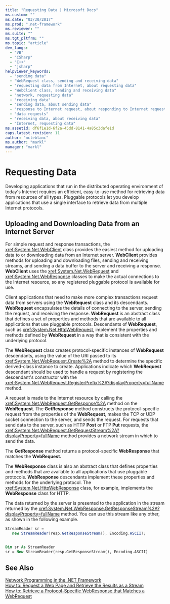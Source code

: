 ```yaml
---
title: "Requesting Data | Microsoft Docs"
ms.custom: ""
ms.date: "03/30/2017"
ms.prod: ".net-framework"
ms.reviewer: ""
ms.suite: ""
ms.tgt_pltfrm: ""
ms.topic: "article"
dev_langs: 
  - "VB"
  - "CSharp"
  - "C++"
  - "jsharp"
helpviewer_keywords: 
  - "sending data"
  - "WebRequest class, sending and receiving data"
  - "requesting data from Internet, about requesting data"
  - "WebClient class, sending and receiving data"
  - "network, requesting data"
  - "receiving data"
  - "sending data, about sending data"
  - "response to Internet request, about responding to Internet requests"
  - "data requests"
  - "receiving data, about receiving data"
  - "Internet, requesting data"
ms.assetid: df6f1e1d-6f2a-45dd-8141-4a85c3dafe1d
caps.latest.revision: 11
author: "mcleblanc"
ms.author: "markl"
manager: "markl"
---
```

# Requesting Data
Developing applications that run in the distributed operating environment of today's Internet requires an efficient, easy-to-use method for retrieving data from resources of all types. Pluggable protocols let you develop applications that use a single interface to retrieve data from multiple Internet protocols.  
  
## Uploading and Downloading Data from an Internet Server  
 For simple request and response transactions, the <xref:System.Net.WebClient> class provides the easiest method for uploading data to or downloading data from an Internet server. **WebClient** provides methods for uploading and downloading files, sending and receiving streams, and sending a data buffer to the server and receiving a response. **WebClient** uses the <xref:System.Net.WebRequest> and <xref:System.Net.WebResponse> classes to make the actual connections to the Internet resource, so any registered pluggable protocol is available for use.  
  
 Client applications that need to make more complex transactions request data from servers using the **WebRequest** class and its descendants. **WebRequest** encapsulates the details of connecting to the server, sending the request, and receiving the response. **WebRequest** is an abstract class that defines a set of properties and methods that are available to all applications that use pluggable protocols. Descendants of **WebRequest**, such as <xref:System.Net.HttpWebRequest>, implement the properties and methods defined by **WebRequest** in a way that is consistent with the underlying protocol.  
  
 The **WebRequest** class creates protocol-specific instances of **WebRequest** descendants, using the value of the URI passed to its <xref:System.Net.WebRequest.Create%2A> method to determine the specific derived-class instance to create. Applications indicate which **WebRequest** descendant should be used to handle a request by registering the descendant's constructor with the <xref:System.Net.WebRequest.RegisterPrefix%2A?displayProperty=fullName> method.  
  
 A request is made to the Internet resource by calling the <xref:System.Net.WebRequest.GetResponse%2A> method on the **WebRequest**. The **GetResponse** method constructs the protocol-specific request from the properties of the **WebRequest**, makes the TCP or UDP socket connection to the server, and sends the request. For requests that send data to the server, such as HTTP **Post** or FTP **Put** requests, the <xref:System.Net.WebRequest.GetRequestStream%2A?displayProperty=fullName> method provides a network stream in which to send the data.  
  
 The **GetResponse** method returns a protocol-specific **WebResponse** that matches the **WebRequest.**  
  
 The **WebResponse** class is also an abstract class that defines properties and methods that are available to all applications that use pluggable protocols. **WebResponse** descendants implement these properties and methods for the underlying protocol. The <xref:System.Net.HttpWebResponse> class, for example, implements the **WebResponse** class for HTTP.  
  
 The data returned by the server is presented to the application in the stream returned by the <xref:System.Net.WebResponse.GetResponseStream%2A?displayProperty=fullName> method. You can use this stream like any other, as shown in the following example.  
  
```csharp  
StreamReader sr =  
   new StreamReader(resp.GetResponseStream(), Encoding.ASCII);  
  
```  
  
```vb  
Dim sr As StreamReader  
sr = New StreamReader(resp.GetResponseStream(), Encoding.ASCII)  
```  
  
## See Also  
 [Network Programming in the .NET Framework](../../../docs/framework/network-programming/index.md)   
 [How to: Request a Web Page and Retrieve the Results as a Stream](../../../docs/framework/network-programming/how-to-request-a-web-page-and-retrieve-the-results-as-a-stream.md)   
 [How to: Retrieve a Protocol-Specific WebResponse that Matches a WebRequest](../../../docs/framework/network-programming/how-to-retrieve-a-protocol-specific-webresponse-that-matches-a-webrequest.md)